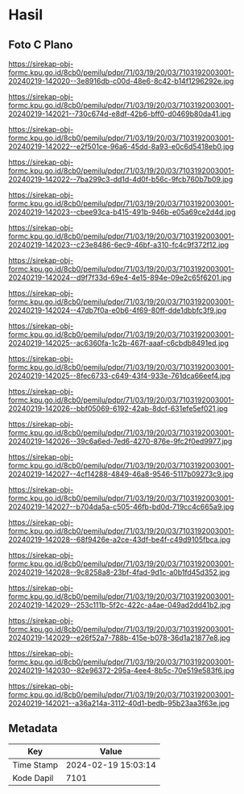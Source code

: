 # Hasil

## Foto C Plano

https://sirekap-obj-formc.kpu.go.id/8cb0/pemilu/pdpr/71/03/19/20/03/7103192003001-20240219-142020--3e8916db-c00d-48e6-8c42-b14f1296292e.jpg

https://sirekap-obj-formc.kpu.go.id/8cb0/pemilu/pdpr/71/03/19/20/03/7103192003001-20240219-142021--730c674d-e8df-42b6-bff0-d0469b80da41.jpg

https://sirekap-obj-formc.kpu.go.id/8cb0/pemilu/pdpr/71/03/19/20/03/7103192003001-20240219-142022--e2f501ce-96a6-45dd-8a93-e0c6d5418eb0.jpg

https://sirekap-obj-formc.kpu.go.id/8cb0/pemilu/pdpr/71/03/19/20/03/7103192003001-20240219-142022--7ba299c3-dd1d-4d0f-b56c-9fcb760b7b09.jpg

https://sirekap-obj-formc.kpu.go.id/8cb0/pemilu/pdpr/71/03/19/20/03/7103192003001-20240219-142023--cbee93ca-b415-491b-946b-e05a69ce2d4d.jpg

https://sirekap-obj-formc.kpu.go.id/8cb0/pemilu/pdpr/71/03/19/20/03/7103192003001-20240219-142023--c23e8486-6ec9-46bf-a310-fc4c9f372f12.jpg

https://sirekap-obj-formc.kpu.go.id/8cb0/pemilu/pdpr/71/03/19/20/03/7103192003001-20240219-142024--d9f7f33d-69e4-4e15-894e-09e2c65f6201.jpg

https://sirekap-obj-formc.kpu.go.id/8cb0/pemilu/pdpr/71/03/19/20/03/7103192003001-20240219-142024--47db7f0a-e0b6-4f69-80ff-dde1dbbfc3f9.jpg

https://sirekap-obj-formc.kpu.go.id/8cb0/pemilu/pdpr/71/03/19/20/03/7103192003001-20240219-142025--ac6360fa-1c2b-467f-aaaf-c6cbdb8491ed.jpg

https://sirekap-obj-formc.kpu.go.id/8cb0/pemilu/pdpr/71/03/19/20/03/7103192003001-20240219-142025--8fec6733-c649-43f4-933e-761dca66eef4.jpg

https://sirekap-obj-formc.kpu.go.id/8cb0/pemilu/pdpr/71/03/19/20/03/7103192003001-20240219-142026--bbf05069-6192-42ab-8dcf-631efe5ef021.jpg

https://sirekap-obj-formc.kpu.go.id/8cb0/pemilu/pdpr/71/03/19/20/03/7103192003001-20240219-142026--39c6a6ed-7ed6-4270-876e-9fc2f0ed9977.jpg

https://sirekap-obj-formc.kpu.go.id/8cb0/pemilu/pdpr/71/03/19/20/03/7103192003001-20240219-142027--4cf14288-4849-46a8-9546-5117b09273c9.jpg

https://sirekap-obj-formc.kpu.go.id/8cb0/pemilu/pdpr/71/03/19/20/03/7103192003001-20240219-142027--b704da5a-c505-46fb-bd0d-719cc4c665a9.jpg

https://sirekap-obj-formc.kpu.go.id/8cb0/pemilu/pdpr/71/03/19/20/03/7103192003001-20240219-142028--68f9426e-a2ce-43df-be4f-c49d9105fbca.jpg

https://sirekap-obj-formc.kpu.go.id/8cb0/pemilu/pdpr/71/03/19/20/03/7103192003001-20240219-142028--9c8258a8-23bf-4fad-9d1c-a0b1fd45d352.jpg

https://sirekap-obj-formc.kpu.go.id/8cb0/pemilu/pdpr/71/03/19/20/03/7103192003001-20240219-142029--253c111b-5f2c-422c-a4ae-049ad2dd41b2.jpg

https://sirekap-obj-formc.kpu.go.id/8cb0/pemilu/pdpr/71/03/19/20/03/7103192003001-20240219-142029--e26f52a7-788b-415e-b078-36d1a21877e8.jpg

https://sirekap-obj-formc.kpu.go.id/8cb0/pemilu/pdpr/71/03/19/20/03/7103192003001-20240219-142030--82e96372-295a-4ee4-8b5c-70e519e583f6.jpg

https://sirekap-obj-formc.kpu.go.id/8cb0/pemilu/pdpr/71/03/19/20/03/7103192003001-20240219-142021--a36a214a-3112-40d1-bedb-95b23aa3f63e.jpg


## Metadata

| Key        | Value               |
| ---------- | ------------------- |
| Time Stamp | 2024-02-19 15:03:14 |
| Kode Dapil | 7101                |



